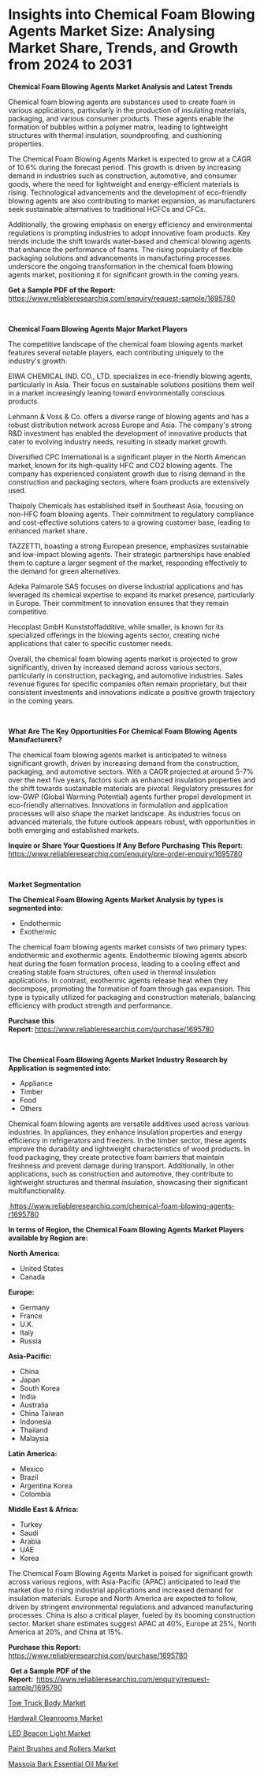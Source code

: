 <p><h1>Insights into Chemical Foam Blowing Agents Market Size: Analysing Market Share, Trends, and Growth from 2024 to 2031</h1></p><p><strong>Chemical Foam Blowing Agents Market Analysis and Latest Trends</strong></p>
<p><p>Chemical foam blowing agents are substances used to create foam in various applications, particularly in the production of insulating materials, packaging, and various consumer products. These agents enable the formation of bubbles within a polymer matrix, leading to lightweight structures with thermal insulation, soundproofing, and cushioning properties.</p><p>The Chemical Foam Blowing Agents Market is expected to grow at a CAGR of 10.6% during the forecast period. This growth is driven by increasing demand in industries such as construction, automotive, and consumer goods, where the need for lightweight and energy-efficient materials is rising. Technological advancements and the development of eco-friendly blowing agents are also contributing to market expansion, as manufacturers seek sustainable alternatives to traditional HCFCs and CFCs. </p><p>Additionally, the growing emphasis on energy efficiency and environmental regulations is prompting industries to adopt innovative foam products. Key trends include the shift towards water-based and chemical blowing agents that enhance the performance of foams. The rising popularity of flexible packaging solutions and advancements in manufacturing processes underscore the ongoing transformation in the chemical foam blowing agents market, positioning it for significant growth in the coming years.</p></p>
<p><strong>Get a Sample PDF of the Report:&nbsp;</strong> <a href="https://www.reliableresearchiq.com/enquiry/request-sample/1695780?utm_campaign=1745&utm_medium=2&utm_source=Github&utm_content=ia&utm_term=19102024&utm_id=chemical-foam-blowing-agents">https://www.reliableresearchiq.com/enquiry/request-sample/1695780</a></p>
<p>&nbsp;</p>
<p><strong>Chemical Foam Blowing Agents Major Market Players</strong></p>
<p><p>The competitive landscape of the chemical foam blowing agents market features several notable players, each contributing uniquely to the industry's growth.</p><p>EIWA CHEMICAL IND. CO., LTD. specializes in eco-friendly blowing agents, particularly in Asia. Their focus on sustainable solutions positions them well in a market increasingly leaning toward environmentally conscious products.</p><p>Lehmann & Voss & Co. offers a diverse range of blowing agents and has a robust distribution network across Europe and Asia. The company's strong R&D investment has enabled the development of innovative products that cater to evolving industry needs, resulting in steady market growth.</p><p>Diversified CPC International is a significant player in the North American market, known for its high-quality HFC and CO2 blowing agents. The company has experienced consistent growth due to rising demand in the construction and packaging sectors, where foam products are extensively used.</p><p>Thaipoly Chemicals has established itself in Southeast Asia, focusing on non-HFC foam blowing agents. Their commitment to regulatory compliance and cost-effective solutions caters to a growing customer base, leading to enhanced market share.</p><p>TAZZETTI, boasting a strong European presence, emphasizes sustainable and low-impact blowing agents. Their strategic partnerships have enabled them to capture a larger segment of the market, responding effectively to the demand for green alternatives.</p><p>Adeka Palmarole SAS focuses on diverse industrial applications and has leveraged its chemical expertise to expand its market presence, particularly in Europe. Their commitment to innovation ensures that they remain competitive.</p><p>Hecoplast GmbH Kunststoffadditive, while smaller, is known for its specialized offerings in the blowing agents sector, creating niche applications that cater to specific customer needs.</p><p>Overall, the chemical foam blowing agents market is projected to grow significantly, driven by increased demand across various sectors, particularly in construction, packaging, and automotive industries. Sales revenue figures for specific companies often remain proprietary, but their consistent investments and innovations indicate a positive growth trajectory in the coming years.</p></p>
<p>&nbsp;</p>
<p><strong>What Are The Key Opportunities For Chemical Foam Blowing Agents Manufacturers?</strong></p>
<p><p>The chemical foam blowing agents market is anticipated to witness significant growth, driven by increasing demand from the construction, packaging, and automotive sectors. With a CAGR projected at around 5-7% over the next five years, factors such as enhanced insulation properties and the shift towards sustainable materials are pivotal. Regulatory pressures for low-GWP (Global Warming Potential) agents further propel development in eco-friendly alternatives. Innovations in formulation and application processes will also shape the market landscape. As industries focus on advanced materials, the future outlook appears robust, with opportunities in both emerging and established markets.</p></p>
<p><strong>Inquire or Share Your Questions If Any Before Purchasing This Report:</strong> <a href="https://www.reliableresearchiq.com/enquiry/pre-order-enquiry/1695780?utm_campaign=1745&utm_medium=2&utm_source=Github&utm_content=ia&utm_term=19102024&utm_id=chemical-foam-blowing-agents">https://www.reliableresearchiq.com/enquiry/pre-order-enquiry/1695780</a></p>
<p>&nbsp;</p>
<p><strong>Market Segmentation</strong></p>
<p><strong>The Chemical Foam Blowing Agents Market Analysis by types is segmented into:</strong></p>
<p><ul><li>Endothermic</li><li>Exothermic</li></ul></p>
<p><p>The chemical foam blowing agents market consists of two primary types: endothermic and exothermic agents. Endothermic blowing agents absorb heat during the foam formation process, leading to a cooling effect and creating stable foam structures, often used in thermal insulation applications. In contrast, exothermic agents release heat when they decompose, promoting the formation of foam through gas expansion. This type is typically utilized for packaging and construction materials, balancing efficiency with product strength and performance.</p></p>
<p><strong>Purchase this Report:&nbsp;</strong><a href="https://www.reliableresearchiq.com/purchase/1695780?utm_campaign=1745&utm_medium=2&utm_source=Github&utm_content=ia&utm_term=19102024&utm_id=chemical-foam-blowing-agents">https://www.reliableresearchiq.com/purchase/1695780</a></p>
<p>&nbsp;</p>
<p><strong>The Chemical Foam Blowing Agents Market Industry Research by Application is segmented into:</strong></p>
<p><ul><li>Appliance</li><li>Timber</li><li>Food</li><li>Others</li></ul></p>
<p><p>Chemical foam blowing agents are versatile additives used across various industries. In appliances, they enhance insulation properties and energy efficiency in refrigerators and freezers. In the timber sector, these agents improve the durability and lightweight characteristics of wood products. In food packaging, they create protective foam barriers that maintain freshness and prevent damage during transport. Additionally, in other applications, such as construction and automotive, they contribute to lightweight structures and thermal insulation, showcasing their significant multifunctionality.</p></p>
<p><a href="https://www.reliableresearchiq.com/chemical-foam-blowing-agents-r1695780?utm_campaign=1745&utm_medium=2&utm_source=Github&utm_content=ia&utm_term=19102024&utm_id=chemical-foam-blowing-agents">&nbsp;https://www.reliableresearchiq.com/chemical-foam-blowing-agents-r1695780</a></p>
<p><strong>In terms of Region, the Chemical Foam Blowing Agents Market Players available by Region are:</strong></p>
<p>
    <p> <strong> North America: </strong>
        <ul>
            <li>United States</li>
            <li>Canada</li>
        </ul>
        </p> 
    <p> <strong> Europe: </strong>
        <ul>
            <li>Germany</li>
            <li>France</li>
            <li>U.K.</li>
            <li>Italy</li>
            <li>Russia</li>
        </ul>
        </p> 
    <p> <strong> Asia-Pacific: </strong>
        <ul>
            <li>China</li>
            <li>Japan</li>
            <li>South Korea</li>
            <li>India</li>
            <li>Australia</li>
            <li>China Taiwan</li>
            <li>Indonesia</li>
            <li>Thailand</li>
            <li>Malaysia</li>
        </ul>
        </p> 
    <p> <strong> Latin America: </strong>
        <ul>
            <li>Mexico</li>
            <li>Brazil</li>
            <li>Argentina Korea</li>
            <li>Colombia</li>
        </ul>
        </p> 
    <p> <strong> Middle East & Africa: </strong>
        <ul>
            <li>Turkey</li>
            <li>Saudi</li>
            <li>Arabia</li>
            <li>UAE</li>
            <li>Korea</li>
        </ul>
    </p>
    </p>
<p><p>The Chemical Foam Blowing Agents Market is poised for significant growth across various regions, with Asia-Pacific (APAC) anticipated to lead the market due to rising industrial applications and increased demand for insulation materials. Europe and North America are expected to follow, driven by stringent environmental regulations and advanced manufacturing processes. China is also a critical player, fueled by its booming construction sector. Market share estimates suggest APAC at 40%, Europe at 25%, North America at 20%, and China at 15%.</p></p>
<p><strong>Purchase this Report: </strong><a href="https://www.reliableresearchiq.com/purchase/1695780?utm_campaign=1745&utm_medium=2&utm_source=Github&utm_content=ia&utm_term=19102024&utm_id=chemical-foam-blowing-agents">https://www.reliableresearchiq.com/purchase/1695780</a></p>
<p>&nbsp;<strong>Get a Sample PDF of the Report:&nbsp;&nbsp;</strong><a href="https://www.reliableresearchiq.com/enquiry/request-sample/1695780?utm_campaign=1745&utm_medium=2&utm_source=Github&utm_content=ia&utm_term=19102024&utm_id=chemical-foam-blowing-agents">https://www.reliableresearchiq.com/enquiry/request-sample/1695780</a></p>
<p><strong></strong></p>
<p><p><a href="https://www.linkedin.com/pulse/tow-truck-body-industry-insights-report-analyzing-market-trends-yv6lf?utm_campaign=1745&utm_medium=2&utm_source=Github&utm_content=ia&utm_term=19102024&utm_id=chemical-foam-blowing-agents">Tow Truck Body Market</a></p><p><a href="https://www.linkedin.com/pulse/hardwall-cleanrooms-market-outlook-share-analysis-growth-0nepe?utm_campaign=1745&utm_medium=2&utm_source=Github&utm_content=ia&utm_term=19102024&utm_id=chemical-foam-blowing-agents">Hardwall Cleanrooms Market</a></p><p><a href="https://www.linkedin.com/pulse/strategic-insights-global-led-beacon-light-market-trends-2024-d2z1f?utm_campaign=1745&utm_medium=2&utm_source=Github&utm_content=ia&utm_term=19102024&utm_id=chemical-foam-blowing-agents">LED Beacon Light Market</a></p><p><a href="https://www.linkedin.com/pulse/paint-brushes-rollers-market-global-regional-analysis-focus-pe8xf?utm_campaign=1745&utm_medium=2&utm_source=Github&utm_content=ia&utm_term=19102024&utm_id=chemical-foam-blowing-agents">Paint Brushes and Rollers Market</a></p><p><a href="https://www.linkedin.com/pulse/massoia-bark-essential-oil-market-analysis-product-segmentation-uhbuf?utm_campaign=1745&utm_medium=2&utm_source=Github&utm_content=ia&utm_term=19102024&utm_id=chemical-foam-blowing-agents">Massoia Bark Essential Oil Market</a></p></p>